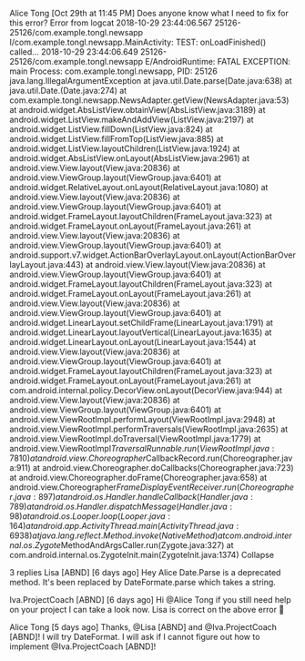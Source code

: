 
Alice Tong [Oct 29th at 11:45 PM]
Does anyone know what I need to fix for this error?
Error from logcat
2018-10-29 23:44:06.567 25126-25126/com.example.tongl.newsapp I/com.example.tongl.newsapp.MainActivity: TEST: onLoadFinished() called...
2018-10-29 23:44:06.649 25126-25126/com.example.tongl.newsapp E/AndroidRuntime: FATAL EXCEPTION: main
  Process: com.example.tongl.newsapp, PID: 25126
  java.lang.IllegalArgumentException
    at java.util.Date.parse(Date.java:638)
    at java.util.Date.<init>(Date.java:274)
    at com.example.tongl.newsapp.NewsAdapter.getView(NewsAdapter.java:53)
    at android.widget.AbsListView.obtainView(AbsListView.java:3189)
    at android.widget.ListView.makeAndAddView(ListView.java:2197)
    at android.widget.ListView.fillDown(ListView.java:824)
    at android.widget.ListView.fillFromTop(ListView.java:885)
    at android.widget.ListView.layoutChildren(ListView.java:1924)
    at android.widget.AbsListView.onLayout(AbsListView.java:2961)
    at android.view.View.layout(View.java:20836)
    at android.view.ViewGroup.layout(ViewGroup.java:6401)
    at android.widget.RelativeLayout.onLayout(RelativeLayout.java:1080)
    at android.view.View.layout(View.java:20836)
    at android.view.ViewGroup.layout(ViewGroup.java:6401)
    at android.widget.FrameLayout.layoutChildren(FrameLayout.java:323)
    at android.widget.FrameLayout.onLayout(FrameLayout.java:261)
    at android.view.View.layout(View.java:20836)
    at android.view.ViewGroup.layout(ViewGroup.java:6401)
    at android.support.v7.widget.ActionBarOverlayLayout.onLayout(ActionBarOverlayLayout.java:443)
    at android.view.View.layout(View.java:20836)
    at android.view.ViewGroup.layout(ViewGroup.java:6401)
    at android.widget.FrameLayout.layoutChildren(FrameLayout.java:323)
    at android.widget.FrameLayout.onLayout(FrameLayout.java:261)
    at android.view.View.layout(View.java:20836)
    at android.view.ViewGroup.layout(ViewGroup.java:6401)
    at android.widget.LinearLayout.setChildFrame(LinearLayout.java:1791)
    at android.widget.LinearLayout.layoutVertical(LinearLayout.java:1635)
    at android.widget.LinearLayout.onLayout(LinearLayout.java:1544)
    at android.view.View.layout(View.java:20836)
    at android.view.ViewGroup.layout(ViewGroup.java:6401)
    at android.widget.FrameLayout.layoutChildren(FrameLayout.java:323)
    at android.widget.FrameLayout.onLayout(FrameLayout.java:261)
    at com.android.internal.policy.DecorView.onLayout(DecorView.java:944)
    at android.view.View.layout(View.java:20836)
    at android.view.ViewGroup.layout(ViewGroup.java:6401)
    at android.view.ViewRootImpl.performLayout(ViewRootImpl.java:2948)
    at android.view.ViewRootImpl.performTraversals(ViewRootImpl.java:2635)
    at android.view.ViewRootImpl.doTraversal(ViewRootImpl.java:1779)
    at android.view.ViewRootImpl$TraversalRunnable.run(ViewRootImpl.java:7810)
    at android.view.Choreographer$CallbackRecord.run(Choreographer.java:911)
    at android.view.Choreographer.doCallbacks(Choreographer.java:723)
    at android.view.Choreographer.doFrame(Choreographer.java:658)
    at android.view.Choreographer$FrameDisplayEventReceiver.run(Choreographer.java:897)
    at android.os.Handler.handleCallback(Handler.java:789)
    at android.os.Handler.dispatchMessage(Handler.java:98)
    at android.os.Looper.loop(Looper.java:164)
    at android.app.ActivityThread.main(ActivityThread.java:6938)
    at java.lang.reflect.Method.invoke(Native Method)
    at com.android.internal.os.Zygote$MethodAndArgsCaller.run(Zygote.java:327)
    at com.android.internal.os.ZygoteInit.main(ZygoteInit.java:1374)
Collapse


3 replies
Lisa [ABND] [6 days ago]
Hey Alice Date.Parse is a deprecated method.  It's been replaced by DateFormate.parse which takes a string.
 


Iva.ProjectCoach [ABND] [6 days ago]
Hi @Alice Tong if you still need help on your project I can take a look now. Lisa is correct on the above error :100:


Alice Tong [5 days ago]
Thanks, @Lisa [ABND] and @Iva.ProjectCoach [ABND]!  I will try DateFormat.  I will ask if I cannot figure out how to implement @Iva.ProjectCoach [ABND]!
